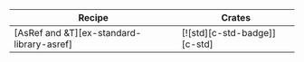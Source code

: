 | Recipe | Crates |
|---|---|
| [AsRef and &T][ex-standard-library-asref] | [![std][c-std-badge]][c-std] |
